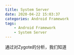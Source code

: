 ```yaml
---
title: System Server
date: 2020-04-22 15:03:37
categories: Android Framework
tags: 
    - Android Framework
    - System Server	
---
```


通过对Zygote的分析，我们知道